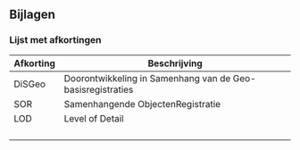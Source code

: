 ## Bijlagen

### Lijst met afkortingen

| Afkorting |   Beschrijving                                                |
|---|---|
|DiSGeo     |   Doorontwikkeling in Samenhang van de Geo-basisregistraties  |
|SOR        |   Samenhangende ObjectenRegistratie                           |
|LOD  |     Level of Detail  | 
|   |   |
|   |   |
|   |   |
|   |   |
